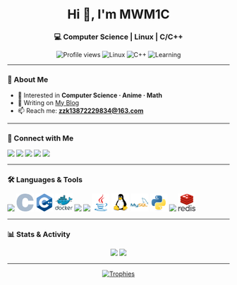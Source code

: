 <h1 align="center">Hi 👋, I'm MWM1C</h1>
<h3 align="center">💻 Computer Science | Linux | C/C++</h3>

<p align="center">
  <img src="https://komarev.com/ghpvc/?username=mwm1c&label=Profile%20views&color=0e75b6&style=flat" alt="Profile views" />
  <img src="https://img.shields.io/badge/Favorite-Linux-blue?style=for-the-badge&logo=linux" alt="Linux" />
  <img src="https://img.shields.io/badge/Code-C%2B%2B-orange?style=for-the-badge&logo=c%2B%2B" alt="C++" />
  <img src="https://img.shields.io/badge/Status-Learning-brightgreen?style=for-the-badge" alt="Learning" />
</p>

---

### 🌱 About Me
- 🔭 Interested in **Computer Science · Anime · Math**
- 📝 Writing on [My Blog](https://mwm1c.github.io/) 
- 📫 Reach me: **zzk13872229834@163.com**

---

### 🤝 Connect with Me
<p align="left">
  <a href="https://twitter.com/mwm1c" target="_blank"><img src="https://raw.githubusercontent.com/rahuldkjain/github-profile-readme-generator/master/src/images/icons/Social/twitter.svg" height="30" /></a>
  <a href="https://stackoverflow.com/users/19800181/mwm-1c" target="_blank"><img src="https://raw.githubusercontent.com/rahuldkjain/github-profile-readme-generator/master/src/images/icons/Social/stack-overflow.svg" height="30" /></a>
  <a href="https://instagram.com/mwm1c904" target="_blank"><img src="https://raw.githubusercontent.com/rahuldkjain/github-profile-readme-generator/master/src/images/icons/Social/instagram.svg" height="30" /></a>
  <a href="https://www.leetcode.cn/mwm1c" target="_blank"><img src="https://raw.githubusercontent.com/rahuldkjain/github-profile-readme-generator/master/src/images/icons/Social/leet-code.svg" height="30" /></a>
  <a href="https://discord.gg/dzJbZtbtHp" target="_blank"><img src="https://raw.githubusercontent.com/rahuldkjain/github-profile-readme-generator/master/src/images/icons/Social/discord.svg" height="30" /></a>
</p>

---

### 🛠 Languages & Tools
<p align="left">
  <a href="https://www.gnu.org/software/bash/" target="_blank"><img src="https://www.vectorlogo.zone/logos/gnu_bash/gnu_bash-icon.svg" width="40" /></a>
  <a href="https://www.cprogramming.com/" target="_blank"><img src="https://raw.githubusercontent.com/devicons/devicon/master/icons/c/c-original.svg" width="40" /></a>
  <a href="https://www.w3schools.com/cpp/" target="_blank"><img src="https://raw.githubusercontent.com/devicons/devicon/master/icons/cplusplus/cplusplus-original.svg" width="40" /></a>
  <a href="https://www.docker.com/" target="_blank"><img src="https://raw.githubusercontent.com/devicons/devicon/master/icons/docker/docker-original-wordmark.svg" width="40" /></a>
  <a href="https://git-scm.com/" target="_blank"><img src="https://www.vectorlogo.zone/logos/git-scm/git-scm-icon.svg" width="40" /></a>
  <a href="https://hexo.io/" target="_blank"><img src="https://www.vectorlogo.zone/logos/hexoio/hexoio-icon.svg" width="40" /></a>
  <a href="https://www.java.com" target="_blank"><img src="https://raw.githubusercontent.com/devicons/devicon/master/icons/java/java-original.svg" width="40" /></a>
  <a href="https://www.linux.org/" target="_blank"><img src="https://raw.githubusercontent.com/devicons/devicon/master/icons/linux/linux-original.svg" width="40" /></a>
  <a href="https://www.mysql.com/" target="_blank"><img src="https://raw.githubusercontent.com/devicons/devicon/master/icons/mysql/mysql-original-wordmark.svg" width="40" /></a>
  <a href="https://www.python.org" target="_blank"><img src="https://raw.githubusercontent.com/devicons/devicon/master/icons/python/python-original.svg" width="40" /></a>
  <a href="https://www.qt.io/" target="_blank"><img src="https://upload.wikimedia.org/wikipedia/commons/0/0b/Qt_logo_2016.svg" width="40" /></a>
  <a href="https://redis.io" target="_blank"><img src="https://raw.githubusercontent.com/devicons/devicon/master/icons/redis/redis-original-wordmark.svg" width="40" /></a>
</p>

---

### 📊 Stats & Activity
<p align="center">
  <img src="https://leetcard.jacoblin.cool/mwm1c?theme=dark&font=ABeeZee&ext=activity&site=cn" height="180" />
  <img src="https://github-readme-stats.vercel.app/api/top-langs/?username=mwm1c&layout=compact&theme=radical" height="180" />
</p>

---

<p align="center">
  <a href="https://github.com/ryo-ma/github-profile-trophy">
    <img src="https://github-profile-trophy.vercel.app/?username=mwm1c&theme=onedark&row=1&column=6" alt="Trophies" />
  </a>
</p>
